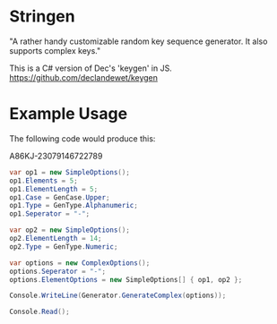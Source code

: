 Stringen
========

"A rather handy customizable random key sequence generator. It also supports complex keys."

This is a C# version of Dec's 'keygen' in JS. https://github.com/declandewet/keygen

Example Usage
=============

The following code would produce this:

A86KJ-23079146722789

```cs
var op1 = new SimpleOptions();
op1.Elements = 5;
op1.ElementLength = 5;
op1.Case = GenCase.Upper;
op1.Type = GenType.Alphanumeric;
op1.Seperator = "-";

var op2 = new SimpleOptions();
op2.ElementLength = 14;
op2.Type = GenType.Numeric;

var options = new ComplexOptions();
options.Seperator = "-";
options.ElementOptions = new SimpleOptions[] { op1, op2 };

Console.WriteLine(Generator.GenerateComplex(options));

Console.Read();
```